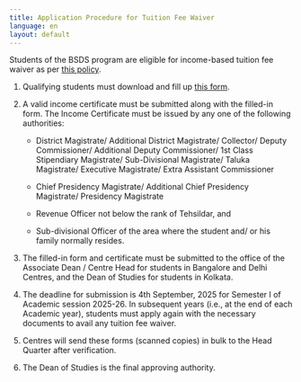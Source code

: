 ```yaml
---
title: Application Procedure for Tuition Fee Waiver
language: en
layout: default
---
```


Students of the BSDS program are eligible for income-based tuition fee
waiver as per [this policy](documents/bsds-fee-waiver-20241007.pdf).

1. Qualifying students must download and fill up [this form](documents/bsds-fee-waiver-form.pdf).

2. A valid income certificate must be submitted along with the
   filled-in form.  The Income Certificate must be issued by any one
   of the following authorities:

    * District Magistrate/ Additional District Magistrate/ Collector/
      Deputy Commissioner/ Additional Deputy Commissioner/ 1st Class
      Stipendiary Magistrate/ Sub-Divisional Magistrate/ Taluka
      Magistrate/ Executive Magistrate/ Extra Assistant Commissioner

    * Chief Presidency Magistrate/ Additional Chief Presidency Magistrate/ Presidency Magistrate

    * Revenue Officer not below the rank of Tehsildar, and

    * Sub-divisional Officer of the area where the student and/ or his family normally resides.

3. The filled-in form and certificate must be submitted to the office
   of the Associate Dean / Centre Head for students in Bangalore and
   Delhi Centres, and the Dean of Studies for students in Kolkata.

4. The deadline for submission is 4th September, 2025 for Semester I of
   Academic session 2025-26. In subsequent years (i.e., at the end of
   each Academic year), students must apply again with the necessary
   documents to avail any tuition fee waiver.

5. Centres will send these forms (scanned copies) in bulk to the Head
   Quarter after verification.

6. The Dean of Studies is the final approving authority.

